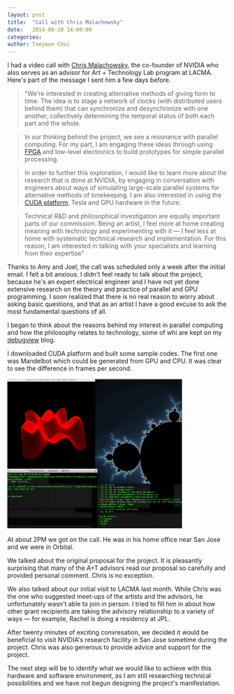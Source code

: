 ```yaml
---
layout: post
title:  "Call with Chris Malachowsky"
date:   2014-06-20 14:00:00
categories:
author: Taeyoon Choi
---
```


I had a video call with <a href="http://en.wikipedia.org/wiki/Chris_Malachowsky">Chris Malachowsky</a>, the co-founder of NVIDIA who also serves as an advisor for Art + Technology Lab program at LACMA.  Here's part of the message I sent him a few days before.
  
>"We're interested in creating alternative methods of giving form to time. The idea is to stage a network of clocks (with distributed users behind them) that can synchronize and desynchronize with one another, collectively determining the temporal status of both each part and the whole.

>In our thinking behind the project, we see a resonance with parallel computing. For my part, I am engaging these ideas through using <a href="http://en.wikipedia.org/wiki/Fpga">FPGA</a> and low-level electronics to build prototypes for simple parallel processing.

>In order to further this exploration, I would like to learn more about the research that is done at NVIDIA, by engaging in conversation with engineers about ways of simulating large-scale parallel systems for alternative methods of timekeeping. I am also interested in using the <a href="http://docs.nvidia.com/cuda#axzz35UrmuRuS">CUDA platform</a>, Tesla and GPU hardware in the future.

>Technical R&D and philosophical investigation are equally important parts of our commission. Being an artist, I feel more at home creating meaning with technology and experimenting with it — I feel less at home with systematic technical research and implementation. For this reason, I am interested in talking with your specialists and learning from their expertise"
  

 
Thanks to Amy and Joel, the call was scheduled only a week after the initial email. I felt a bit anxious. I didn't feel ready to talk about the project, because he's an expert electrical engineer and I have not yet done extensive research on the theory and practice of parallel and GPU programming. I soon realized that there is no real reason to worry about asking basic questions, and that as an artist I have a good excuse to ask the most fundamental questions of all.

I began to think about the reasons behind my interest in parallel computing and how the philosophy relates to technology, some of whi are kept on my <a href="http://taeyoon-debug.tumblr.com/">debugview</a> blog.

I downloaded CUDA platform and built some sample codes. The first one was Mandelbot which could be generated from GPU and CPU. It was clear to see the difference in frames per second.

<img src="/public/img/cuda.jpg" width="400">

At about 2PM we got on the call. He was in his home office near San Jose and we were in Orbital.

We talked about the original proposal for the project. It is pleasantly surprising that many of the A+T advisors read our proposal so carefully and provided personal comment. Chris is no exception.

We also talked about our initial visit to LACMA last month. While Chris was the one who suggested meet-ups of the artists and the advisors, he unfortunately wasn't able to join in person. I tried to fill him in about how other grant recipients are taking the advisory relationship to a variety of ways — for example, Rachel is doing a residency at JPL. 

After twenty minutes of exciting convresation, we decided it would be beneficial to visit NVIDIA's research facility in San Jose sometime during the project. Chris was also generous to provide advice and support for the project. 

The next step will be to identify what we would like to achieve with this hardware and software environment, as I am still researching technical possibilities and we have not begun designing the project's manifestation. 

 
